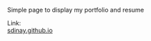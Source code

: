 Simple page to display my portfolio and resume

Link:<br>
<a href="sdinay.github.io">sdinay.github.io</a>
